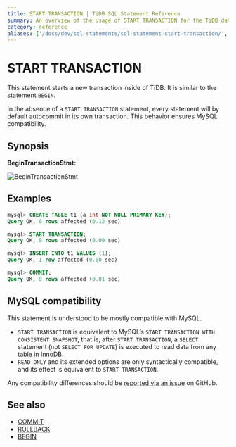 ```yaml
---
title: START TRANSACTION | TiDB SQL Statement Reference
summary: An overview of the usage of START TRANSACTION for the TiDB database.
category: reference
aliases: ['/docs/dev/sql-statements/sql-statement-start-transaction/','/docs/dev/reference/sql/statements/start-transaction/']
---
```


# START TRANSACTION

This statement starts a new transaction inside of TiDB. It is similar to the statement `BEGIN`.

In the absence of a `START TRANSACTION` statement, every statement will by default autocommit in its own transaction. This behavior ensures MySQL compatibility.

## Synopsis

**BeginTransactionStmt:**

![BeginTransactionStmt](/media/sqlgram/BeginTransactionStmt.png)

## Examples

```sql
mysql> CREATE TABLE t1 (a int NOT NULL PRIMARY KEY);
Query OK, 0 rows affected (0.12 sec)

mysql> START TRANSACTION;
Query OK, 0 rows affected (0.00 sec)

mysql> INSERT INTO t1 VALUES (1);
Query OK, 1 row affected (0.00 sec)

mysql> COMMIT;
Query OK, 0 rows affected (0.01 sec)
```

## MySQL compatibility

This statement is understood to be mostly compatible with MySQL.

* `START TRANSACTION` is equivalent to MySQL’s `START TRANSACTION WITH CONSISTENT SNAPSHOT`, that is, after `START TRANSACTION`, a `SELECT` statement (not `SELECT FOR UPDATE`) is executed to read data from any table in InnoDB.
* `READ ONLY` and its extended options are only syntactically compatible, and its effect is equivalent to `START TRANSACTION`.

Any compatibility differences should be [reported via an issue](/report-issue.md) on GitHub.

## See also

* [COMMIT](/sql-statements/sql-statement-commit.md)
* [ROLLBACK](/sql-statements/sql-statement-rollback.md)
* [BEGIN](/sql-statements/sql-statement-begin.md)
